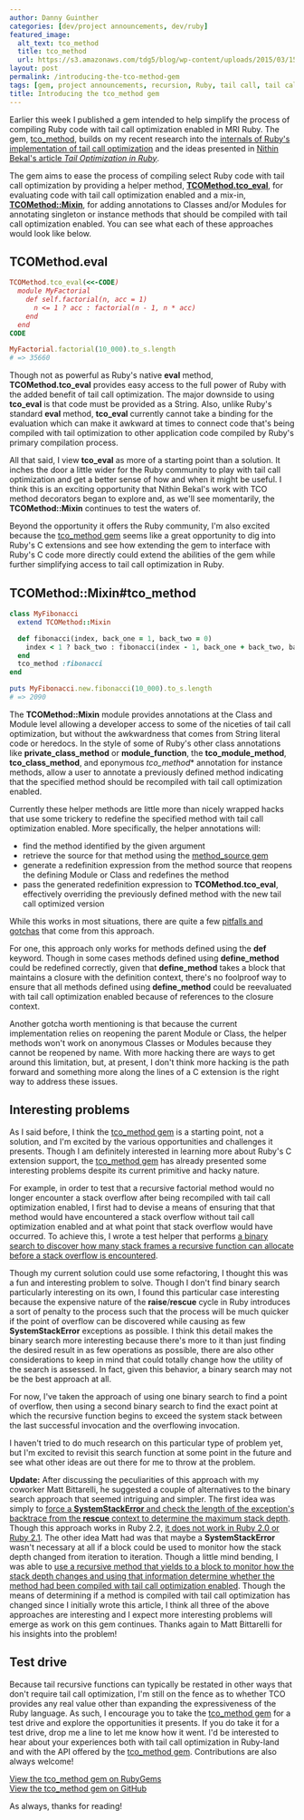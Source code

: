 ```yaml
---
author: Danny Guinther
categories: [dev/project announcements, dev/ruby]
featured_image:
  alt_text: tco_method
  title: tco_method
  url: https://s3.amazonaws.com/tdg5/blog/wp-content/uploads/2015/03/15014139/tco_method.jpg
layout: post
permalink: /introducing-the-tco-method-gem
tags: [gem, project announcements, recursion, Ruby, tail call, tail call optimization, tail recursion, tail recursive, tco_method]
title: Introducing the tco_method gem
---
```

Earlier this week I published a gem intended to help simplify the process of
compiling Ruby code with tail call optimization enabled in MRI Ruby. The gem,
[tco_method](https://rubygems.org/gems/tco_method), builds on my recent research
into the [internals of Ruby's implementation of tail call optimization](http://blog.tdg5.com/tail-call-optimization-ruby-deep-dive/)
and the ideas presented in [Nithin Bekal's article *Tail Optimization in Ruby*](http://nithinbekal.com/posts/ruby-tco/).

The gem aims to ease the process of compiling select Ruby code with tail call
optimization by providing a helper method, [**TCOMethod.tco_eval**](http://www.rubydoc.info/gems/tco_method/TCOMethod/Mixin:tco_eval),
for evaluating code with tail call optimization enabled and a mix-in,
[**TCOMethod::Mixin**](http://www.rubydoc.info/gems/tco_method/TCOMethod/Mixin),
for adding annotations to Classes and/or Modules for annotating singleton or
instance methods that should be compiled with tail call optimization enabled.
You can see what each of these approaches would look like below.

## TCOMethod.eval

```ruby
TCOMethod.tco_eval(<<-CODE)
  module MyFactorial
    def self.factorial(n, acc = 1)
      n <= 1 ? acc : factorial(n - 1, n * acc)
    end
  end
CODE

MyFactorial.factorial(10_000).to_s.length
# => 35660
```

Though not as powerful as Ruby's native **eval** method, **TCOMethod.tco_eval** provides
easy access to the full power of Ruby with the added benefit of tail call
optimization. The major downside to using **tco_eval** is that code must be
provided as a String. Also, unlike Ruby's standard **eval** method, **tco_eval**
currently cannot take a binding for the evaluation which can make it awkward
at times to connect code that's being compiled with tail optimization to
other application code compiled by Ruby's primary compilation process.

All that said, I view **tco_eval** as more of a starting point than a solution.
It inches the door a little wider for the Ruby community to play with tail call
optimization and get a better sense of how and when it might be useful. I think
this is an exciting opportunity that Nithin Bekal's work with TCO method
decorators began to explore and, as we'll see momentarily, the
**TCOMethod::Mixin** continues to test the waters of.

Beyond the opportunity it offers the Ruby community, I'm also excited because
the [tco_method gem](https://rubygems.org/gems/tco_method) seems like a great
opportunity to dig into Ruby's C extensions and see how extending the gem to
interface with Ruby's C code more directly could extend the abilities of the gem
while further simplifying access to tail call optimization in Ruby.

## TCOMethod::Mixin#tco_method

```ruby
class MyFibonacci
  extend TCOMethod::Mixin

  def fibonacci(index, back_one = 1, back_two = 0)
    index < 1 ? back_two : fibonacci(index - 1, back_one + back_two, back_one)
  end
  tco_method :fibonacci
end

puts MyFibonacci.new.fibonacci(10_000).to_s.length
# => 2090
```

The **TCOMethod::Mixin** module provides annotations at the Class and Module
level allowing a developer access to some of the niceties of tail call
optimization, but without the awkwardness that comes from String literal code or
heredocs. In the style of some of Ruby's other class annotations like
**private_class_method** or **module_function**, the **tco_module_method**,
**tco_class_method**, and eponymous *tco_method** annotation for instance
methods, allow a user to annotate a previously defined method indicating that
the specified method should be recompiled with tail call optimization enabled.

Currently these helper methods are little more than nicely wrapped hacks that
use some trickery to redefine the specified method with tail call optimization
enabled. More specifically, the helper annotations will:

- find the method identified by the given argument
- retrieve the source for that method using the [method_source
  gem](https://github.com/banister/method_source)
- generate a redefinition expression from the method source that
  reopens the defining Module or Class and redefines the method
- pass the generated redefinition expression to **TCOMethod.tco_eval**,
  effectively overriding the previously defined method with the new tail call
  optimized version

While this works in most situations, there are quite a few [pitfalls and
gotchas](https://github.com/tdg5/tco_method/tree/6241e57f8bb8478e2ef2286d4cc6e463c0198e61#gotchas)
that come from this approach.

For one, this approach only works for methods defined using the **def** keyword.
Though in some cases methods defined using **define_method** could be redefined
correctly, given that **define_method** takes a block that maintains a closure
with the definition context, there's no foolproof way to ensure that all methods
defined using **define_method** could be reevaluated with tail call optimization
enabled because of references to the closure context.

Another gotcha worth mentioning is that because the current implementation
relies on reopening the parent Module or Class, the helper methods won't work on
anonymous Classes or Modules because they cannot be reopened by name. With more
hacking there are ways to get around this limitation, but, at present, I don't
think more hacking is the path forward and something more along the lines of a C
extension is the right way to address these issues.

## Interesting problems

As I said before, I think the [tco_method gem](https://rubygems.org/gems/tco_method)
is a starting point, not a solution, and I'm excited by the various
opportunities and challenges it presents. Though I am definitely interested in
learning more about Ruby's C extension support, the [tco_method gem](https://rubygems.org/gems/tco_method)
has already presented some interesting problems despite its current primitive
and hacky nature.

For example, in order to test that a recursive factorial method would no longer
encounter a stack overflow after being recompiled with tail call optimization
enabled, I first had to devise a means of ensuring that that method would
have encountered a stack overflow without tail call optimization enabled and at
what point that stack overflow would have occurred. To achieve this, I wrote a
test helper that performs [a binary search to discover how many stack frames a
recursive function can allocate before a stack overflow is
encountered](https://github.com/tdg5/tco_method/blob/c28895742e18e9d87393c97435db99e4b71c5fa3/test/test_helpers/stack_busters/factorial_stack_buster.rb#L25).

Though my current solution could use some refactoring, I thought this was a fun
and interesting problem to solve. Though I don't find binary search particularly
interesting on its own, I found this particular case interesting because the
expensive nature of the **raise**/**rescue** cycle in Ruby introduces a sort of
penalty to the process such that the process will be much quicker if the point
of overflow can be discovered while causing as few **SystemStackError**
exceptions as possible. I think this detail makes the binary search more
interesting because there's more to it than just finding the desired result in as few
operations as possible, there are also other considerations to keep in mind that
could totally change how the utility of the search is assessed. In fact, given
this behavior, a binary search may not be the best approach at all.

For now, I've taken the approach of using one binary search to find a point of
overflow, then using a second binary search to find the exact point at which the
recursive function begins to exceed the system stack between the last successful
invocation and the overflowing invocation.

I haven't tried to do much research on this particular type of problem yet, but
I'm excited to revisit this search function at some point in the future and see
what other ideas are out there for me to throw at the problem.

**Update:** After discussing the peculiarities of this approach with my coworker
Matt Bittarelli, he suggested a couple of alternatives to the binary search
approach that seemed intriguing and simpler. The first idea was simply to [force
a **SystemStackError** and check the length of the exception's backtrace from the
**rescue** context to determine the maximum stack
depth](https://github.com/tdg5/tco_method/commit/e2e7f30314fd3d0e1b2d138328d7deeb31e7bd96).
Though this approach works in Ruby 2.2, [it does not work in Ruby 2.0 or Ruby
2.1](https://travis-ci.org/tdg5/tco_method/builds/54811953). The other idea Matt
had was that maybe a **SystemStackError** wasn't necessary at all if a block
could be used to monitor how the stack depth changed from iteration to
iteration. Though a little mind bending, I was able to [use a recursive method
that yields to a block to monitor how the stack depth changes and using that
information determine whether the method had been compiled with tail call
optimization enabled](https://github.com/tdg5/tco_method/commit/c2963276376f7705b2fb1b6b582d88f07954c02f).
Though the means of determining if a method is compiled with tail call
optimization has changed since I initially wrote this article, I think all three
of the above approaches are interesting and I expect more interesting problems
will emerge as work on this gem continues. Thanks again to Matt Bittarelli for
his insights into the problem!

## Test drive

Because tail recursive functions can typically be restated in other ways that
don't require tail call optimization, I'm still on the fence as to whether TCO
provides any real value other than expanding the expressiveness of the Ruby
language. As such, I encourage you to take the [tco_method gem](https://rubygems.org/gems/tco_method)
for a test drive and explore the opportunities it presents. If you do take
it for a test drive, drop me a line to let me know how it went. I'd be
interested to hear about your experiences both with tail call optimization in
Ruby-land and with the API offered by the [tco_method gem](https://rubygems.org/gems/tco_method).
Contributions are also always welcome!

[View the tco_method gem on RubyGems](https://rubygems.org/gems/tco_method)  
[View the tco_method gem on GitHub](https://github.com/tdg5/tco_method)

As always, thanks for reading!
